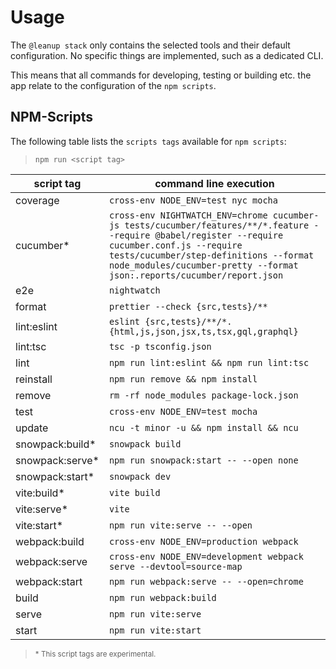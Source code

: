 # Usage

The `@leanup stack` only contains the selected tools and their default configuration. No specific things are implemented, such as a dedicated CLI.

This means that all commands for developing, testing or building etc. the app relate to the configuration of the `npm scripts`.

## NPM-Scripts

The following table lists the `scripts tags` available for `npm scripts`:

> `npm run <script tag>`

| script tag       | command line execution                                                                                                                                                                                                                                              |
| ---------------- | ------------------------------------------------------------------------------------------------------------------------------------------------------------------------------------------------------------------------------------------------------------------- |
| coverage         | `cross-env NODE_ENV=test nyc mocha`                                                                                                                                                                                                                                 |
| cucumber\*       | `cross-env NIGHTWATCH_ENV=chrome cucumber-js tests/cucumber/features/**/*.feature --require @babel/register --require cucumber.conf.js --require tests/cucumber/step-definitions --format node_modules/cucumber-pretty --format json:.reports/cucumber/report.json` |
| e2e              | `nightwatch`                                                                                                                                                                                                                                                        |
| format           | `prettier --check {src,tests}/**`                                                                                                                                                                                                                                   |
| lint:eslint      | `eslint {src,tests}/**/*.{html,js,json,jsx,ts,tsx,gql,graphql}`                                                                                                                                                                                                     |
| lint:tsc         | `tsc -p tsconfig.json`                                                                                                                                                                                                                                              |
| lint             | `npm run lint:eslint && npm run lint:tsc`                                                                                                                                                                                                                           |
| reinstall        | `npm run remove && npm install`                                                                                                                                                                                                                                     |
| remove           | `rm -rf node_modules package-lock.json`                                                                                                                                                                                                                             |
| test             | `cross-env NODE_ENV=test mocha`                                                                                                                                                                                                                                     |
| update           | `ncu -t minor -u && npm install && ncu`                                                                                                                                                                                                                             |
| snowpack:build\* | `snowpack build`                                                                                                                                                                                                                                                    |
| snowpack:serve\* | `npm run snowpack:start -- --open none`                                                                                                                                                                                                                             |
| snowpack:start\* | `snowpack dev`                                                                                                                                                                                                                                                      |
| vite:build\*     | `vite build`                                                                                                                                                                                                                                                        |
| vite:serve\*     | `vite`                                                                                                                                                                                                                                                              |
| vite:start\*     | `npm run vite:serve -- --open`                                                                                                                                                                                                                                      |
| webpack:build    | `cross-env NODE_ENV=production webpack`                                                                                                                                                                                                                             |
| webpack:serve    | `cross-env NODE_ENV=development webpack serve --devtool=source-map`                                                                                                                                                                                                 |
| webpack:start    | `npm run webpack:serve -- --open=chrome`                                                                                                                                                                                                                            |
| build            | `npm run webpack:build`                                                                                                                                                                                                                                             |
| serve            | `npm run vite:serve`                                                                                                                                                                                                                                                |
| start            | `npm run vite:start`                                                                                                                                                                                                                                                |

> <small>\* This script tags are experimental.</small>
